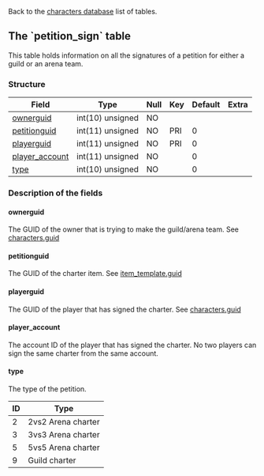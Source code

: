 Back to the [characters database](charactersdb_struct) list of tables.

The \`petition\_sign\` table
----------------------------

This table holds information on all the signatures of a petition for either a guild or an arena team.

### Structure

| **Field**                                       | **Type**         | **Null** | **Key** | **Default** | **Extra** |
|-------------------------------------------------|------------------|----------|---------|-------------|-----------|
| [ownerguid](Petition_sign#ownerguid)            | int(10) unsigned | NO       |         |             |           |
| [petitionguid](Petition_sign#petitionguid)      | int(11) unsigned | NO       | PRI     | 0           |           |
| [playerguid](Petition_sign#playerguid)          | int(11) unsigned | NO       | PRI     | 0           |           |
| [player\_account](Petition_sign#player_account) | int(11) unsigned | NO       |         | 0           |           |
| [type](Petition_sign#type)                      | int(10) unsigned | NO       |         | 0           |           |

### Description of the fields

#### ownerguid

The GUID of the owner that is trying to make the guild/arena team. See [characters.guid](characters#guid)

#### petitionguid

The GUID of the charter item. See [item\_template.guid](item_template#guid)

#### playerguid

The GUID of the player that has signed the charter. See [characters.guid](characters#guid)

#### player\_account

The account ID of the player that has signed the charter. No two players can sign the same charter from the same account.

#### type

The type of the petition.

| ID  | Type               |
|-----|--------------------|
| 2   | 2vs2 Arena charter |
| 3   | 3vs3 Arena charter |
| 5   | 5vs5 Arena charter |
| 9   | Guild charter      |


